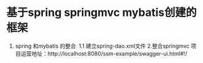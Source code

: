# 基于spring springmvc mybatis创建的框架
1. spring 和mybatis 的整合
  1.1 建立spring-dao.xml文件
2.整合springmvc
项目运营地址：http://localhost:8080/ssm-example/swagger-ui.html#!/
